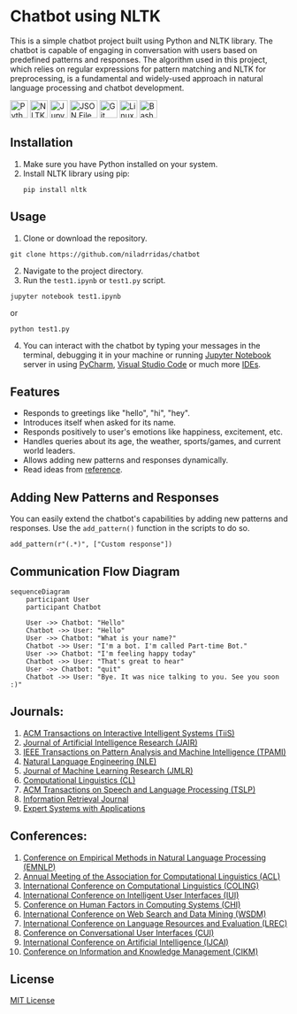 # Chatbot using NLTK

This is a simple chatbot project built using Python and NLTK library. The chatbot is capable of engaging in conversation with users based on predefined patterns and responses. The algorithm used in this project, which relies on regular expressions for pattern matching and NLTK for preprocessing, is a fundamental and widely-used approach in natural language processing and chatbot development.

<div style="display: inline">
    <img src="https://img.icons8.com/color/48/000000/python.png" alt="Python" width="32" height="32"/>
    <img src="https://miro.medium.com/v2/resize:fit:1184/format:webp/1*YM2HXc7f4v02pZBEO8h-qw.png" alt="NLTK" width="32" height="32"/>
    <img src="https://upload.wikimedia.org/wikipedia/commons/3/38/Jupyter_logo.svg" alt="Jupyter Notebook" width="32" height="32"/>
    <img src="https://www.opc-router.com/wp-content/uploads/2023/12/icon_json-datei_format_1200-1-800x320.png" alt="JSON File" width="50" height="32"/>
    <img src="https://img.icons8.com/color/48/000000/git.png" alt="Git" width="32" height="32"/>
    <img src="https://img.icons8.com/color/48/000000/linux.png" alt="Linux" width="32" height="32"/>
    <img src="https://img.icons8.com/color/48/000000/console.png" alt="Bash" width="32" height="32"/>
</div>



## Installation

1. Make sure you have Python installed on your system.
2. Install NLTK library using pip:
    ```
    pip install nltk
    ```

## Usage

1. Clone or download the repository.

```
git clone https://github.com/niladrridas/chatbot
```

2. Navigate to the project directory.
3. Run the `test1.ipynb` or `test1.py` script.

```
jupyter notebook test1.ipynb
```
or
```
python test1.py
```


4. You can interact with the chatbot by typing your messages in the terminal, debugging it in your machine or running [Jupyter Notebook](https://jupyter.org/) server in using [PyCharm](https://www.jetbrains.com/pycharm/), [Visual Studio Code](https://code.visualstudio.com/) or much more [IDEs](https://aws.amazon.com/what-is/ide/#:~:text=An%20integrated%20development%20environment%20(IDE,easy%2Dto%2Duse%20application.)).

## Features

- Responds to greetings like "hello", "hi", "hey".
- Introduces itself when asked for its name.
- Responds positively to user's emotions like happiness, excitement, etc.
- Handles queries about its age, the weather, sports/games, and current world leaders.
- Allows adding new patterns and responses dynamically.
- Read ideas from [reference](/docs/REFERENCE.md).

## Adding New Patterns and Responses

You can easily extend the chatbot's capabilities by adding new patterns and responses. Use the `add_pattern()` function in the scripts to do so.

```
add_pattern(r"(.*)", ["Custom response"])
```

## Communication Flow Diagram

```
sequenceDiagram
    participant User
    participant Chatbot

    User ->> Chatbot: "Hello"
    Chatbot ->> User: "Hello"
    User ->> Chatbot: "What is your name?"
    Chatbot ->> User: "I'm a bot. I'm called Part-time Bot."
    User ->> Chatbot: "I'm feeling happy today"
    Chatbot ->> User: "That's great to hear"
    User ->> Chatbot: "quit"
    Chatbot ->> User: "Bye. It was nice talking to you. See you soon :)"
```

## Journals:

1. [ACM Transactions on Interactive Intelligent Systems (TiiS)](https://dl.acm.org/journal/tiis)
2. [Journal of Artificial Intelligence Research (JAIR)](https://www.jair.org/index.php/jair)
3. [IEEE Transactions on Pattern Analysis and Machine Intelligence (TPAMI)](https://www.computer.org/csdl/journal/tp)
4. [Natural Language Engineering (NLE)](https://www.cambridge.org/core/journals/natural-language-engineering)
5. [Journal of Machine Learning Research (JMLR)](https://www.jmlr.org/)
6. [Computational Linguistics (CL)](https://www.mitpressjournals.org/loi/coli)
7. [ACM Transactions on Speech and Language Processing (TSLP)](https://dl.acm.org/journal/tslp)
8. [Information Retrieval Journal](https://www.springer.com/journal/10791)
9. [Expert Systems with Applications](https://www.journals.elsevier.com/expert-systems-with-applications)

## Conferences:

1. [Conference on Empirical Methods in Natural Language Processing (EMNLP)](https://www.aclweb.org/anthology/events/emnlp-2021/)
2. [Annual Meeting of the Association for Computational Linguistics (ACL)](https://www.aclweb.org/anthology/2021.acl-main/)
3. [International Conference on Computational Linguistics (COLING)](https://coling2022.org/)
4. [International Conference on Intelligent User Interfaces (IUI)](https://iui.acm.org/)
5. [Conference on Human Factors in Computing Systems (CHI)](https://chi2022.acm.org/)
6. [International Conference on Web Search and Data Mining (WSDM)](https://www.wsdm-conference.org/2022/)
7. [International Conference on Language Resources and Evaluation (LREC)](https://lrec2022.lrec-conf.org/)
8. [Conference on Conversational User Interfaces (CUI)](https://cui.acm.org/2021/)
9. [International Conference on Artificial Intelligence (IJCAI)](https://ijcai.org/)
10. [Conference on Information and Knowledge Management (CIKM)](https://www.cikm2022.org/)

## License

[MIT License](/LICENSE)